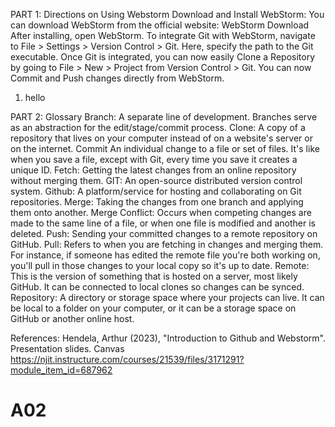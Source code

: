 PART 1: Directions on Using Webstorm
Download and Install WebStorm: You can download WebStorm from the official website: WebStorm Download
After installing, open WebStorm.
To integrate Git with WebStorm, navigate to File > Settings > Version Control > Git. Here, specify the path to the Git executable.
Once Git is integrated, you can now easily Clone a Repository by going to File > New > Project from Version Control > Git.
You can now Commit and Push changes directly from WebStorm.
1. hello

PART 2: Glossary
Branch: A separate line of development. Branches serve as an abstraction for the edit/stage/commit process.
Clone: A copy of a repository that lives on your computer instead of on a website's server or on the internet.
Commit An individual change to a file or set of files. It's like when you save a file, except with Git, every time you save it creates a unique ID.
Fetch: Getting the latest changes from an online repository without merging them.
GIT: An open-source distributed version control system.
Github: A platform/service for hosting and collaborating on Git repositories.
Merge: Taking the changes from one branch and applying them onto another.
Merge Conflict: Occurs when competing changes are made to the same line of a file, or when one file is modified and another is deleted.
Push: Sending your committed changes to a remote repository on GitHub.
Pull: Refers to when you are fetching in changes and merging them. For instance, if someone has edited the remote file you're both working on, you'll pull in those changes to your local copy so it's up to date.
Remote: This is the version of something that is hosted on a server, most likely GitHub. It can be connected to local clones so changes can be synced.
Repository: A directory or storage space where your projects can live. It can be local to a folder on your computer, or it can be a storage space on GitHub or another online host.


References: Hendela, Arthur (2023), "Introduction to Github and Webstorm". Presentation slides. Canvas https://njit.instructure.com/courses/21539/files/3171291?module_item_id=687962
# A02
